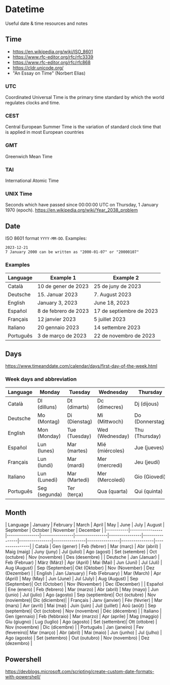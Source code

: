 # Datetime
Useful date & time resources and notes


## Time
- <https://en.wikipedia.org/wiki/ISO_8601>
- <https://www.rfc-editor.org/rfc/rfc3339>
- <https://www.rfc-editor.org/rfc/rfc868>
- <https://cldr.unicode.org/>
- "An Essay on Time" (Norbert Elias)


### UTC
Coordinated Universal Time is the primary time standard by which the world regulates clocks and time.



### CEST
Central European Summer Time is the variation of standard clock time that is applied in most European countries



### GMT
Greenwich Mean Time


### TAI
International Atomic Time



### UNIX Time
Seconds which have passed since 00:00:00 UTC on Thursday, 1 January 1970 (epoch).
<https://en.wikipedia.org/wiki/Year_2038_problem>





















## Date
ISO 8601 format `YYYY-MM-DD`. Examples: 
```
2023-12-21
7 January 2000 can be written as "2000-01-07" or "20000107"

```





### Examples

| Language  | Example 1                 | Example 2                   |
|-----------|---------------------------|-----------------------------|
| Català    | 10 de gener de 2023       | 25 de juny de 2023          |
| Deutsche  | 15. Januar 2023           | 7. August 2023              |
| English   | January 3, 2023           | June 18, 2023               |
| Español   | 8 de febrero de 2023      | 17 de septiembre de 2023    |
| Français  | 12 janvier 2023           | 5 juillet 2023              |
| Italiano  | 20 gennaio 2023           | 14 settembre 2023           |
| Português | 3 de março de 2023        | 22 de novembro de 2023      |





























## Days

<https://www.timeanddate.com/calendar/days/first-day-of-the-week.html>

### Week days and abbreviation

| Language  | Monday         | Tuesday        | Wednesday      | Thursday       | Friday         | Saturday       | Sunday         |
|-----------|----------------|----------------|----------------|----------------|----------------|----------------|----------------|
| Català    | Dl (dilluns)   | Dt (dimarts)   | Dc (dimecres)  | Dj (dijous)     | Dv (divendres) | Ds (dissabte)  | Dg (diumenge)  |
| Deutsche  | Mo (Montag)     | Di (Dienstag)  | Mi (Mittwoch)  | Do (Donnerstag) | Fr (Freitag)   | Sa (Samstag)   | So (Sonntag)   |
| English   | Mon (Monday)    | Tue (Tuesday)  | Wed (Wednesday)| Thu (Thursday)  | Fri (Friday)    | Sat (Saturday) | Sun (Sunday)   |
| Español   | Lun (lunes)    | Mar (martes)   | Mié (miércoles)| Jue (jueves)   | Vie (viernes)  | Sáb (sábado)   | Dom (domingo)  |
| Français  | Lun (lundi)    | Mar (mardi)    | Mer (mercredi) | Jeu (jeudi)     | Ven (vendredi) | Sam (samedi)   | Dim (dimanche) |
| Italiano  | Lun (Lunedì)   | Mar (Martedì)  | Mer (Mercoledì)| Gio (Giovedì)   | Ven (Venerdì)  | Sab (Sabato)   | Dom (Domenica) |
| Português | Seg (segunda)  | Ter (terça)    | Qua (quarta)   | Qui (quinta)   | Sex (sexta)    | Sáb (sábado)   | Dom (domingo)  |









## Month


| Language  | January        | February       | March          | April          | May            | June           | July           | August         | September      | October        | November       | December       |
|-----------|----------------|----------------|----------------|----------------|----------------|----------------|----------------|----------------|----------------|----------------|----------------|
| Català    | Gen (gener)    | Feb (febrer)   | Mar (març)     | Abr (abril)    | Maig (maig)    | Juny (juny)    | Jul (juliol)   | Ago (agost)    | Set (setembre) | Oct (octubre)  | Nov (novembre) | Des (desembre) |
| Deutsche  | Jan (Januar)   | Feb (Februar)  | März (März)    | Apr (April)    | Mai (Mai)      | Jun (Juni)     | Jul (Juli)     | Aug (August)   | Sep (September)| Okt (Oktober)  | Nov (November) | Dez (Dezember) |
| English   | Jan (January)  | Feb (February) | Mar (March)    | Apr (April)    | May (May)      | Jun (June)     | Jul (July)     | Aug (August)   | Sep (September)| Oct (October)  | Nov (November) | Dec (December) |
| Español   | Ene (enero)    | Feb (febrero)  | Mar (marzo)    | Abr (abril)    | May (mayo)     | Jun (junio)    | Jul (julio)    | Ago (agosto)   | Sep (septiembre)| Oct (octubre)  | Nov (noviembre)| Dic (diciembre)|
| Français  | Janv (janvier) | Fév (février)  | Mar (mars)     | Avr (avril)    | Mai (mai)      | Juin (juin)    | Juil (juillet) | Aoû (août)     | Sep (septembre)| Oct (octobre)  | Nov (novembre) | Déc (décembre) |
| Italiano  | Gen (gennaio)  | Feb (febbraio) | Mar (marzo)    | Apr (aprile)   | Mag (maggio)   | Giu (giugno)  | Lug (luglio)   | Ago (agosto)   | Set (settembre)| Ott (ottobre)  | Nov (novembre) | Dic (dicembre) |
| Português | Jan (janeiro)  | Fev (fevereiro)| Mar (março)    | Abr (abril)    | Mai (maio)     | Jun (junho)    | Jul (julho)    | Ago (agosto)   | Set (setembro) | Out (outubro)  | Nov (novembro) | Dez (dezembro) |








## Powershell
<https://devblogs.microsoft.com/scripting/create-custom-date-formats-with-powershell/>